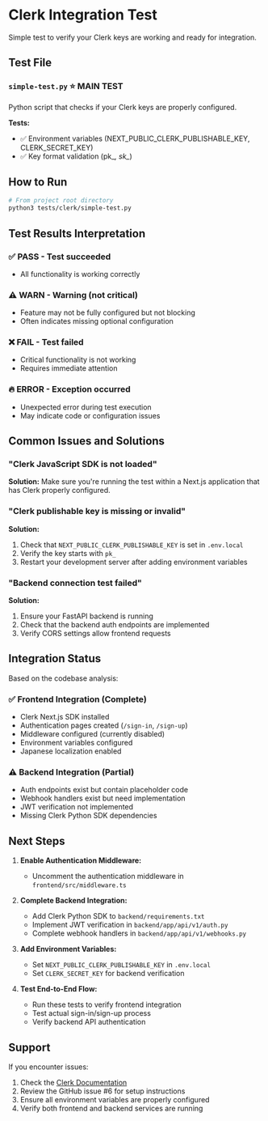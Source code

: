 # Clerk Integration Test

Simple test to verify your Clerk keys are working and ready for integration.

## Test File

### `simple-test.py` ⭐ **MAIN TEST**
Python script that checks if your Clerk keys are properly configured.

**Tests:**
- ✅ Environment variables (NEXT_PUBLIC_CLERK_PUBLISHABLE_KEY, CLERK_SECRET_KEY)
- ✅ Key format validation (pk_*, sk_*)

## How to Run

```bash
# From project root directory
python3 tests/clerk/simple-test.py
```

## Test Results Interpretation

### ✅ PASS - Test succeeded
- All functionality is working correctly

### ⚠️ WARN - Warning (not critical)
- Feature may not be fully configured but not blocking
- Often indicates missing optional configuration

### ❌ FAIL - Test failed
- Critical functionality is not working
- Requires immediate attention

### 🔥 ERROR - Exception occurred
- Unexpected error during test execution
- May indicate code or configuration issues

## Common Issues and Solutions

### "Clerk JavaScript SDK is not loaded"
**Solution:** Make sure you're running the test within a Next.js application that has Clerk properly configured.

### "Clerk publishable key is missing or invalid"
**Solution:** 
1. Check that `NEXT_PUBLIC_CLERK_PUBLISHABLE_KEY` is set in `.env.local`
2. Verify the key starts with `pk_`
3. Restart your development server after adding environment variables

### "Backend connection test failed"
**Solution:**
1. Ensure your FastAPI backend is running
2. Check that the backend auth endpoints are implemented
3. Verify CORS settings allow frontend requests

## Integration Status

Based on the codebase analysis:

### ✅ Frontend Integration (Complete)
- Clerk Next.js SDK installed
- Authentication pages created (`/sign-in`, `/sign-up`)
- Middleware configured (currently disabled)
- Environment variables configured
- Japanese localization enabled

### ⚠️ Backend Integration (Partial)
- Auth endpoints exist but contain placeholder code
- Webhook handlers exist but need implementation
- JWT verification not implemented
- Missing Clerk Python SDK dependencies

## Next Steps

1. **Enable Authentication Middleware:**
   - Uncomment the authentication middleware in `frontend/src/middleware.ts`

2. **Complete Backend Integration:**
   - Add Clerk Python SDK to `backend/requirements.txt`
   - Implement JWT verification in `backend/app/api/v1/auth.py`
   - Complete webhook handlers in `backend/app/api/v1/webhooks.py`

3. **Add Environment Variables:**
   - Set `NEXT_PUBLIC_CLERK_PUBLISHABLE_KEY` in `.env.local`
   - Set `CLERK_SECRET_KEY` for backend verification

4. **Test End-to-End Flow:**
   - Run these tests to verify frontend integration
   - Test actual sign-in/sign-up process
   - Verify backend API authentication

## Support

If you encounter issues:
1. Check the [Clerk Documentation](https://clerk.com/docs)
2. Review the GitHub issue #6 for setup instructions
3. Ensure all environment variables are properly configured
4. Verify both frontend and backend services are running